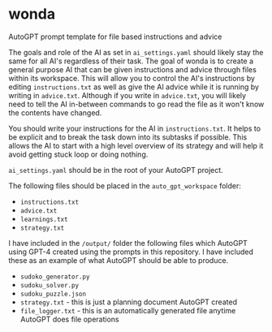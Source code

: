 # wonda
AutoGPT prompt template for file based instructions and advice

The goals and role of the AI as set in `ai_settings.yaml` should likely stay the same for all AI's regardless of their task. The goal of wonda is to create a general purpose AI that can be given instructions and advice through files within its workspace. This will allow you to control the AI's instructions by editing `instructions.txt` as well as give the AI advice while it is running by writing in `advice.txt`. Although if you write in `advice.txt`, you will likely need to tell the AI in-between commands to go read the file as it won't know the contents have changed. 

You should write your instructions for the AI in `instructions.txt`. It helps to be explicit and to break the task down into its subtasks if possible. This allows the AI to start with a high level overview of its strategy and will help it avoid getting stuck loop or doing nothing.

`ai_settings.yaml` should be in the root of your AutoGPT project.

The following files should be placed in the `auto_gpt_workspace` folder:

 - `instructions.txt`
 - `advice.txt`
 - `learnings.txt`
 - `strategy.txt`

I have included in the `/output/` folder the following files which AutoGPT using GPT-4 created using the prompts in this repository. I have included these as an example of what AutoGPT should be able to produce.
 - `sudoko_generator.py`
 - `sudoku_solver.py`
 - `sudoku_puzzle.json`
 - `strategy.txt` - this is just a planning document AutoGPT created
 - `file_logger.txt` - this is an automatically generated file anytime AutoGPT does file operations
